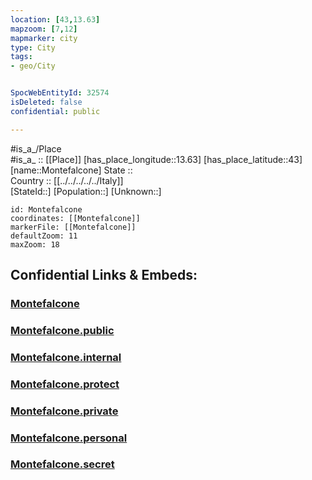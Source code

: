 ```yaml
---
location: [43,13.63] 
mapzoom: [7,12] 
mapmarker: city 
type: City
tags:
- geo/City


SpocWebEntityId: 32574
isDeleted: false
confidential: public

---
```

#is_a_/Place  
#is_a_ :: [[Place]] 
[has_place_longitude::13.63] 
[has_place_latitude::43] 
[name::Montefalcone] 
State ::  
Country :: [[../../../../../Italy]]  
[StateId::] 
[Population::] 
[Unknown::] 


```leaflet
id: Montefalcone
coordinates: [[Montefalcone]] 
markerFile: [[Montefalcone]] 
defaultZoom: 11 
maxZoom: 18
```


## Confidential Links & Embeds: 

### [Montefalcone](/_Standards/Earth/Continent/Europe/Europe~South/Italy/regions~Italy/Marche/Ascoli_Piceno.Province/City/Montefalcone.md) 

### [Montefalcone.public](/_public/Earth/Continent/Europe/Europe~South/Italy/regions~Italy/Marche/Ascoli_Piceno.Province/City/Montefalcone.public.md) 

### [Montefalcone.internal](/_internal/Earth/Continent/Europe/Europe~South/Italy/regions~Italy/Marche/Ascoli_Piceno.Province/City/Montefalcone.internal.md) 

### [Montefalcone.protect](/_protect/Earth/Continent/Europe/Europe~South/Italy/regions~Italy/Marche/Ascoli_Piceno.Province/City/Montefalcone.protect.md) 

### [Montefalcone.private](/_private/Earth/Continent/Europe/Europe~South/Italy/regions~Italy/Marche/Ascoli_Piceno.Province/City/Montefalcone.private.md) 

### [Montefalcone.personal](/_personal/Earth/Continent/Europe/Europe~South/Italy/regions~Italy/Marche/Ascoli_Piceno.Province/City/Montefalcone.personal.md) 

### [Montefalcone.secret](/_secret/Earth/Continent/Europe/Europe~South/Italy/regions~Italy/Marche/Ascoli_Piceno.Province/City/Montefalcone.secret.md)

